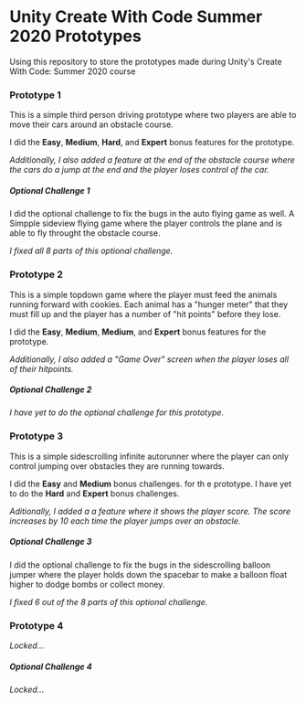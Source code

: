 # Unity Create With Code Summer 2020 Prototypes

Using this repository to store the prototypes made during Unity's Create With Code: Summer 2020 course

### Prototype 1 
This is a simple third person driving prototype where two players are able to move their cars around an obstacle course. 

I did the <b>Easy</b>, <b>Medium</b>, <b>Hard</b>, and <b>Expert</b> bonus features for the prototype.

<i>Additionally, I also added a feature at the end of the obstacle course where the cars do a jump at the end and the player loses control of the car. </i>

##### Optional Challenge 1 

I did the optional challenge to fix the bugs in the auto flying game as well. A Simpple sideview flying game where the player controls the plane and is able to fly throught the obstacle course. 

<i>I fixed all 8 parts of this optional challenge. </i>

### Prototype 2 
This is a simple topdown game where the player must feed the animals running forward with cookies. Each animal has a "hunger meter" that they must fill up and the player has a number of "hit points" before they lose. 

I did the <b>Easy</b>, <b>Medium</b>, <b>Medium</b>, and <b>Expert</b> bonus features for the prototype. 

<i>Additionally, I also added a "Game Over" screen when the player loses all of their hitpoints. </i>

##### Optional Challenge 2 

<i>I have yet to do the optional challenge for this prototype. </i>

### Prototype 3 
This is a simple sidescrolling infinite autorunner where the player can only control jumping over obstacles they are running towards. 

I did the <b>Easy</b> and <b>Medium</b> bonus challenges. for th e prototype. I have yet to do the <b>Hard</b> and <b>Expert</b> bonus challenges. 

<i> Aditionally, I added a a feature where it shows the player score. The score increases by 10 each time the player jumps over an obstacle. </i>

##### Optional Challenge 3 

I did the optional challenge to fix the bugs in the sidescrolling balloon jumper where the player holds down the spacebar to make a balloon float higher to dodge bombs or collect money. 

<i>I fixed 6 out of the 8 parts of this optional challenge. </i>

### Prototype 4 
<i>Locked... </i>

##### Optional Challenge 4 
<i>Locked... </i>